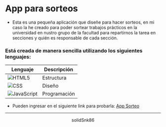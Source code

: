 # App para sorteos

- Esta es una pequeña aplicación que diseñe para hacer sorteos, en mi caso la he creado para poder sortear trabajos prácticos en la universidad en nustro grupo de la facultad para repartirnos la tarea en secciones y quién es responsable de cada sección.

### Está creada de manera sencilla utilizando los siguientes lenguajes:

| Lenguaje                                                                                             | Descripción  |
| ---------------------------------------------------------------------------------------------------- | ------------ |
| ![HTML5](https://img.shields.io/badge/HTML5-%23E34F26.svg?logo=html5&logoColor=white)                | Estructura   |
| ![CSS](https://img.shields.io/badge/CSS-%231572B6.svg?logo=css3&logoColor=white)                     | Diseño       |
| ![JavaScript](https://img.shields.io/badge/JavaScript-%23F7DF1E.svg?logo=javascript&logoColor=black) | Programación |

- Pueden ingresar en el siguiente link para probarla: <a href="https://solidsnk86.github.io/app_sorteo/">App Sorteo</a>

---

<div align="center">
    solidSnk86
</div>
